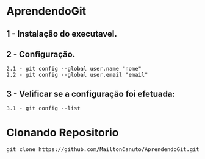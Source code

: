 # AprendendoGit

<h2>1 - Instalação do executavel.</h2>
<h2>2 - Configuração.</h2>
<pre>2.1 - git config --global user.name "nome"
2.2 - git config --global user.email "email"</pre>
<h2>3 - Velificar se a configuração foi efetuada:</h2>
<pre>3.1 - git config --list </pre>
</p>


# Clonando Repositorio

<p><pre>git clone https://github.com/MailtonCanuto/AprendendoGit.git </pre></p>

